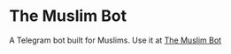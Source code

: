 # The Muslim Bot

A Telegram bot built for Muslims. Use it at [The Muslim Bot](http://t.me/themuslimbot)
